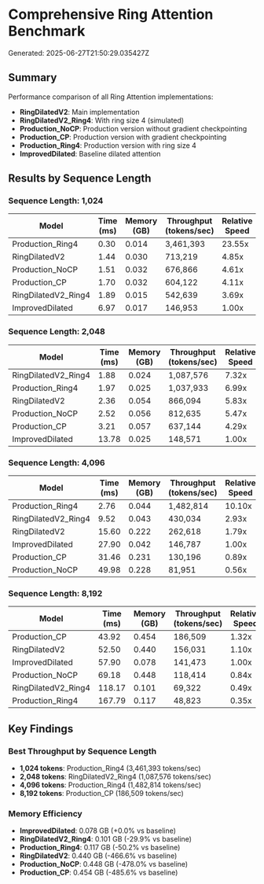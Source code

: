 # Comprehensive Ring Attention Benchmark

Generated: 2025-06-27T21:50:29.035427Z

## Summary

Performance comparison of all Ring Attention implementations:
- **RingDilatedV2**: Main implementation
- **RingDilatedV2_Ring4**: With ring size 4 (simulated)
- **Production_NoCP**: Production version without gradient checkpointing
- **Production_CP**: Production version with gradient checkpointing
- **Production_Ring4**: Production version with ring size 4
- **ImprovedDilated**: Baseline dilated attention

## Results by Sequence Length

### Sequence Length: 1,024

| Model | Time (ms) | Memory (GB) | Throughput (tokens/sec) | Relative Speed |
|-------|-----------|-------------|------------------------|----------------|
| Production_Ring4 | 0.30 | 0.014 | 3,461,393 | 23.55x |
| RingDilatedV2 | 1.44 | 0.030 | 713,219 | 4.85x |
| Production_NoCP | 1.51 | 0.032 | 676,866 | 4.61x |
| Production_CP | 1.70 | 0.032 | 604,122 | 4.11x |
| RingDilatedV2_Ring4 | 1.89 | 0.015 | 542,639 | 3.69x |
| ImprovedDilated | 6.97 | 0.017 | 146,953 | 1.00x |

### Sequence Length: 2,048

| Model | Time (ms) | Memory (GB) | Throughput (tokens/sec) | Relative Speed |
|-------|-----------|-------------|------------------------|----------------|
| RingDilatedV2_Ring4 | 1.88 | 0.024 | 1,087,576 | 7.32x |
| Production_Ring4 | 1.97 | 0.025 | 1,037,933 | 6.99x |
| RingDilatedV2 | 2.36 | 0.054 | 866,094 | 5.83x |
| Production_NoCP | 2.52 | 0.056 | 812,635 | 5.47x |
| Production_CP | 3.21 | 0.057 | 637,144 | 4.29x |
| ImprovedDilated | 13.78 | 0.025 | 148,571 | 1.00x |

### Sequence Length: 4,096

| Model | Time (ms) | Memory (GB) | Throughput (tokens/sec) | Relative Speed |
|-------|-----------|-------------|------------------------|----------------|
| Production_Ring4 | 2.76 | 0.044 | 1,482,814 | 10.10x |
| RingDilatedV2_Ring4 | 9.52 | 0.043 | 430,034 | 2.93x |
| RingDilatedV2 | 15.60 | 0.222 | 262,618 | 1.79x |
| ImprovedDilated | 27.90 | 0.042 | 146,787 | 1.00x |
| Production_CP | 31.46 | 0.231 | 130,196 | 0.89x |
| Production_NoCP | 49.98 | 0.228 | 81,951 | 0.56x |

### Sequence Length: 8,192

| Model | Time (ms) | Memory (GB) | Throughput (tokens/sec) | Relative Speed |
|-------|-----------|-------------|------------------------|----------------|
| Production_CP | 43.92 | 0.454 | 186,509 | 1.32x |
| RingDilatedV2 | 52.50 | 0.440 | 156,031 | 1.10x |
| ImprovedDilated | 57.90 | 0.078 | 141,473 | 1.00x |
| Production_NoCP | 69.18 | 0.448 | 118,414 | 0.84x |
| RingDilatedV2_Ring4 | 118.17 | 0.101 | 69,322 | 0.49x |
| Production_Ring4 | 167.79 | 0.117 | 48,823 | 0.35x |

## Key Findings

### Best Throughput by Sequence Length

- **1,024 tokens**: Production_Ring4 (3,461,393 tokens/sec)
- **2,048 tokens**: RingDilatedV2_Ring4 (1,087,576 tokens/sec)
- **4,096 tokens**: Production_Ring4 (1,482,814 tokens/sec)
- **8,192 tokens**: Production_CP (186,509 tokens/sec)

### Memory Efficiency

- **ImprovedDilated**: 0.078 GB (+0.0% vs baseline)
- **RingDilatedV2_Ring4**: 0.101 GB (-29.9% vs baseline)
- **Production_Ring4**: 0.117 GB (-50.2% vs baseline)
- **RingDilatedV2**: 0.440 GB (-466.6% vs baseline)
- **Production_NoCP**: 0.448 GB (-478.0% vs baseline)
- **Production_CP**: 0.454 GB (-485.6% vs baseline)
